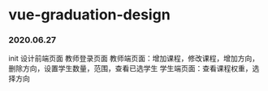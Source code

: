 # vue-graduation-design
### 2020.06.27
init
设计前端页面
教师登录页面
教师端页面：增加课程，修改课程，增加方向，删除方向，设置学生数量，范围，查看已选学生
学生端页面：查看课程权重，选择方向